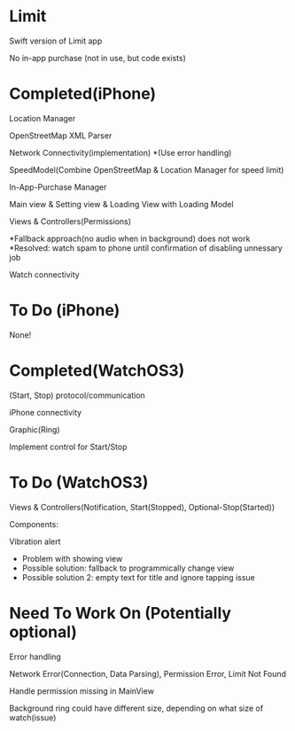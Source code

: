 # Limit

Swift version of Limit app


No in-app purchase (not in use, but code exists)

# Completed(iPhone)

Location Manager

OpenStreetMap XML Parser

Network Connectivity(implementation) *(Use error handling)

SpeedModel(Combine OpenStreetMap & Location Manager for speed limit)

In-App-Purchase Manager

Main view & Setting view & Loading View with Loading Model

Views & Controllers(Permissions)

*Fallback approach(no audio when in background) does not work
*Resolved: watch spam to phone until confirmation of disabling unnessary job

Watch connectivity


# To Do (iPhone)

None!


# Completed(WatchOS3)

(Start, Stop) protocol/communication

iPhone connectivity

Graphic(Ring)

Implement control for Start/Stop


# To Do (WatchOS3)

Views & Controllers(Notification, Start(Stopped), Optional-Stop(Started))

Components:

  Vibration alert

* Problem with showing view
* Possible solution: fallback to programmically change view
* Possible solution 2: empty text for title and ignore tapping issue


# Need To Work On (Potentially optional)

Error handling

Network Error(Connection, Data Parsing), Permission Error, Limit Not Found

Handle permission missing in MainView

Background ring could have different size, depending on what size of watch(issue)

